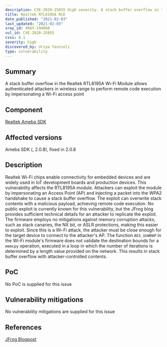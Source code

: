 ```yaml
---
description: CVE-2020-25855 High severity. A stack buffer overflow in the Realtek RTL8195A Wi-Fi Module allows authenticated attackers in wireless range to perform remote code execution by impersonating a Wi-Fi access point
title: Realtek RTL8195A RCE
date_published: "2021-02-03"
last_updated: "2021-02-03"
xray_id: XRAY-194068
vul_id: CVE-2020-25855
cvss: 8.1
severity: high
discovered_by: Uriya Yavnieli
type: vulnerability
---
```

## Summary
A stack buffer overflow in the Realtek RTL8195A Wi-Fi Module allows authenticated attackers in wireless range to perform remote code execution by impersonating a Wi-Fi access point

## Component

[Realtek Ameba SDK](https://www.amebaiot.com/en/ameba-sdk-summary/)

## Affected versions

Ameba SDK (, 2.0.8), fixed in 2.0.8

## Description

Realtek Wi-Fi chips enable connectivity for embedded devices and are widely used in IoT development boards and production devices. This vulnerability affects the RTL8195A module. Attackers can exploit the module by impersonating an Access Point (AP) and injecting a packet into the WPA2 handshake to cause a stack buffer overflow. The exploit can overwrite stack contents with a malicious payload, achieving remote code execution. No public exploit is currently known for this vulnerability, but the JFrog blog provides sufficient technical details for an attacker to replicate the exploit. The firmware employs no mitigations against memory corruption attacks, such as stack canaries, the NX bit, or ASLR protections, making this easier to exploit. Since this is a Wi-Fi attack, the attacker must be close enough for the target device to connect to the attacker's AP. The function `AES_UnWRAP` in the Wi-Fi module's firmware does not validate the destination bounds for a `memcpy` operation, executed in a loop in which the number of iterations is determined by a length value provided on the network. This results in stack buffer overflow with attacker-controlled contents.

## PoC

No PoC is supplied for this issue

## Vulnerability mitigations

No vulnerability mitigations are supplied for this issue

## References

[JFrog Blogpost](https://jfrog.com/blog/major-vulnerabilities-discovered-and-patched-in-realtek-rtl8195a-wi-fi-module/)
